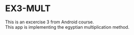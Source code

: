 # EX3-MULT <br>
This is an excercise 3 from Android course. <br>
This app is implementing the egyptian multiplication method.
